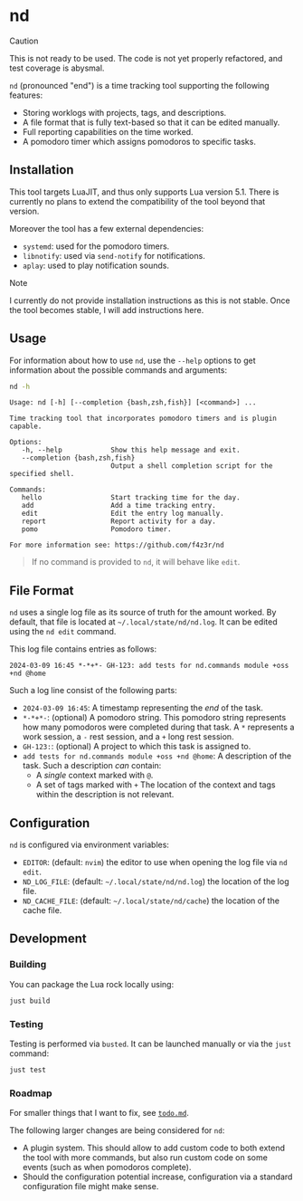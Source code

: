 # nd

> [!CAUTION]
> This is not ready to be used. The code is not yet properly refactored, and test coverage is
> abysmal.

`nd` (pronounced "end") is a time tracking tool supporting the following features:

- Storing worklogs with projects, tags, and descriptions.
- A file format that is fully text-based so that it can be edited manually.
- Full reporting capabilities on the time worked.
- A pomodoro timer which assigns pomodoros to specific tasks.

## Installation

This tool targets LuaJIT, and thus only supports Lua version 5.1. There is currently no plans to
extend the compatibility of the tool beyond that version.

Moreover the tool has a few external dependencies:

- `systemd`: used for the pomodoro timers.
- `libnotify`: used via `send-notify` for notifications.
- `aplay`: used to play notification sounds.

> [!NOTE]
> I currently do not provide installation instructions as this is not stable. Once the tool becomes
> stable, I will add instructions here.

## Usage

For information about how to use `nd`, use the `--help` options to get information about the
possible commands and arguments:

```sh
nd -h
```

```
Usage: nd [-h] [--completion {bash,zsh,fish}] [<command>] ...

Time tracking tool that incorporates pomodoro timers and is plugin capable.

Options:
   -h, --help            Show this help message and exit.
   --completion {bash,zsh,fish}
                         Output a shell completion script for the specified shell.

Commands:
   hello                 Start tracking time for the day.
   add                   Add a time tracking entry.
   edit                  Edit the entry log manually.
   report                Report activity for a day.
   pomo                  Pomodoro timer.

For more information see: https://github.com/f4z3r/nd
```

> If no command is provided to `nd`, it will behave like `edit`.

## File Format

`nd` uses a single log file as its source of truth for the amount worked. By default, that file is
located at `~/.local/state/nd/nd.log`. It can be edited using the `nd edit` command.

This log file contains entries as follows:

```
2024-03-09 16:45 *-*+*- GH-123: add tests for nd.commands module +oss +nd @home
```

Such a log line consist of the following parts:

- `2024-03-09 16:45`: A timestamp representing the *end* of the task.
- `*-*+*-`: (optional) A pomodoro string. This pomodoro string represents how many pomodoros were
  completed during that task. A `*` represents a work session, a `-` rest session, and a `+` long
  rest session.
- `GH-123:`: (optional) A project to which this task is assigned to.
- `add tests for nd.commands module +oss +nd @home`: A description of the task. Such a description
  *can* contain:
  - A *single* context marked with `@`.
  - A set of tags marked with `+`
  The location of the context and tags within the description is not relevant.

## Configuration

`nd` is configured via environment variables:

- `EDITOR`: (default: `nvim`) the editor to use when opening the log file via `nd edit`.
- `ND_LOG_FILE`: (default: `~/.local/state/nd/nd.log`) the location of the log file.
- `ND_CACHE_FILE`: (default: `~/.local/state/nd/cache`) the location of the cache file.

## Development

### Building

You can package the Lua rock locally using:

```sh
just build
```

### Testing

Testing is performed via `busted`. It can be launched manually or via the `just` command:

```sh
just test
```

### Roadmap

For smaller things that I want to fix, see [`todo.md`](./todo.md).

The following larger changes are being considered for `nd`:
- A plugin system. This should allow to add custom code to both extend the tool with more commands,
  but also run custom code on some events (such as when pomodoros complete).
- Should the configuration potential increase, configuration via a standard configuration file might
  make sense.
